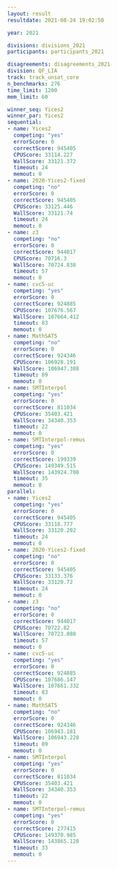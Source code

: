 ```yaml
---
layout: result
resultdate: 2021-08-24 19:02:50

year: 2021

divisions: divisions_2021
participants: participants_2021

disagreements: disagreements_2021
division: QF_LIA
track: track_unsat_core
n_benchmarks: 276
time_limit: 1200
mem_limit: 60

winner_seq: Yices2
winner_par: Yices2
sequential:
- name: Yices2
  competing: "yes"
  errorScore: 0
  correctScore: 945405
  CPUScore: 33114.227
  WallScore: 33121.372
  timeout: 24
  memout: 0
- name: 2020-Yices2-fixed
  competing: "no"
  errorScore: 0
  correctScore: 945405
  CPUScore: 33125.446
  WallScore: 33121.74
  timeout: 24
  memout: 0
- name: z3
  competing: "no"
  errorScore: 0
  correctScore: 944017
  CPUScore: 70716.3
  WallScore: 70724.838
  timeout: 57
  memout: 0
- name: cvc5-uc
  competing: "yes"
  errorScore: 0
  correctScore: 924885
  CPUScore: 107676.567
  WallScore: 107664.412
  timeout: 83
  memout: 0
- name: MathSAT5
  competing: "no"
  errorScore: 0
  correctScore: 924346
  CPUScore: 106928.191
  WallScore: 106947.388
  timeout: 89
  memout: 0
- name: SMTInterpol
  competing: "yes"
  errorScore: 0
  correctScore: 811034
  CPUScore: 35403.421
  WallScore: 34340.353
  timeout: 22
  memout: 0
- name: SMTInterpol-remus
  competing: "yes"
  errorScore: 0
  correctScore: 199339
  CPUScore: 149349.515
  WallScore: 143924.708
  timeout: 35
  memout: 0
parallel:
- name: Yices2
  competing: "yes"
  errorScore: 0
  correctScore: 945405
  CPUScore: 33118.777
  WallScore: 33120.202
  timeout: 24
  memout: 0
- name: 2020-Yices2-fixed
  competing: "no"
  errorScore: 0
  correctScore: 945405
  CPUScore: 33133.376
  WallScore: 33120.72
  timeout: 24
  memout: 0
- name: z3
  competing: "no"
  errorScore: 0
  correctScore: 944017
  CPUScore: 70722.82
  WallScore: 70723.088
  timeout: 57
  memout: 0
- name: cvc5-uc
  competing: "yes"
  errorScore: 0
  correctScore: 924885
  CPUScore: 107686.147
  WallScore: 107661.332
  timeout: 83
  memout: 0
- name: MathSAT5
  competing: "no"
  errorScore: 0
  correctScore: 924346
  CPUScore: 106943.181
  WallScore: 106943.228
  timeout: 89
  memout: 0
- name: SMTInterpol
  competing: "yes"
  errorScore: 0
  correctScore: 811034
  CPUScore: 35403.421
  WallScore: 34340.353
  timeout: 22
  memout: 0
- name: SMTInterpol-remus
  competing: "yes"
  errorScore: 0
  correctScore: 277415
  CPUScore: 149370.985
  WallScore: 143865.128
  timeout: 33
  memout: 0
---
```

